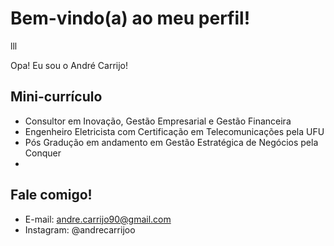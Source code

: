 # Bem-vindo(a) ao meu perfil!

lll

Opa! Eu sou o André Carrijo!

## Mini-currículo

- Consultor em Inovação, Gestão Empresarial e Gestão Financeira
- Engenheiro Eletricista com Certificação em Telecomunicações pela UFU
- Pós Gradução em andamento em Gestão Estratégica de Negócios pela Conquer
- 

## Fale comigo!
- E-mail: andre.carrijo90@gmail.com
- Instagram: @andrecarrijoo
